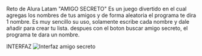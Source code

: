 Reto de Alura Latam 
"AMIGO SECRETO"
Es un juego divertido en el cual agregas los nombres de tus amigos y de forma aleatoria el programa te dira 1 nombre.
Es muy sencillo su uso, solamente escribe cada nombre y dale añadir para crear tu lista.
despues con el boton buscar amigo secreto, el programa te dara un nombre.

INTERFAZ
![Interfaz amigo secreto](https://github.com/user-attachments/assets/01daaf51-46c0-407f-9358-face704bcd09)
